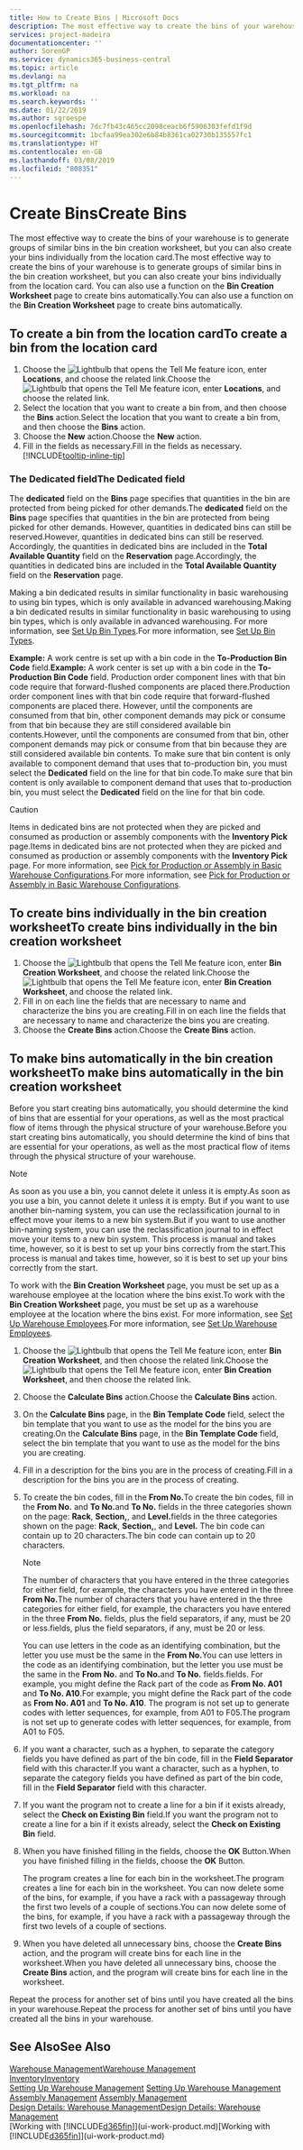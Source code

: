 ```yaml
---
title: How to Create Bins | Microsoft Docs
description: The most effective way to create the bins of your warehouse is to generate groups of similar bins in the bin creation worksheet, but you can also create your bins individually.
services: project-madeira
documentationcenter: ''
author: SorenGP
ms.service: dynamics365-business-central
ms.topic: article
ms.devlang: na
ms.tgt_pltfrm: na
ms.workload: na
ms.search.keywords: ''
ms.date: 01/22/2019
ms.author: sgroespe
ms.openlocfilehash: 7dc7fb43c465cc2098ceacb6f5906303fefd1f9d
ms.sourcegitcommit: 1bcfaa99ea302e6b84b8361ca02730b135557fc1
ms.translationtype: HT
ms.contentlocale: en-GB
ms.lasthandoff: 03/08/2019
ms.locfileid: "808351"
---
```

# <a name="create-bins"></a><span data-ttu-id="71ee1-103">Create Bins</span><span class="sxs-lookup"><span data-stu-id="71ee1-103">Create Bins</span></span>
<span data-ttu-id="71ee1-104">The most effective way to create the bins of your warehouse is to generate groups of similar bins in the bin creation worksheet, but you can also create your bins individually from the location card.</span><span class="sxs-lookup"><span data-stu-id="71ee1-104">The most effective way to create the bins of your warehouse is to generate groups of similar bins in the bin creation worksheet, but you can also create your bins individually from the location card.</span></span> <span data-ttu-id="71ee1-105">You can also use a function on the **Bin Creation Worksheet** page to create bins automatically.</span><span class="sxs-lookup"><span data-stu-id="71ee1-105">You can also use a function on the **Bin Creation Worksheet** page to create bins automatically.</span></span>  

## <a name="to-create-a-bin-from-the-location-card"></a><span data-ttu-id="71ee1-106">To create a bin from the location card</span><span class="sxs-lookup"><span data-stu-id="71ee1-106">To create a bin from the location card</span></span>  
1.  <span data-ttu-id="71ee1-107">Choose the ![Lightbulb that opens the Tell Me feature](media/ui-search/search_small.png "Tell me what you want to do") icon, enter **Locations**, and choose the related link.</span><span class="sxs-lookup"><span data-stu-id="71ee1-107">Choose the ![Lightbulb that opens the Tell Me feature](media/ui-search/search_small.png "Tell me what you want to do") icon, enter **Locations**, and choose the related link.</span></span>  
2.  <span data-ttu-id="71ee1-108">Select the location that you want to create a bin from, and then choose the **Bins** action.</span><span class="sxs-lookup"><span data-stu-id="71ee1-108">Select the location that you want to create a bin from, and then choose the **Bins** action.</span></span>  
3. <span data-ttu-id="71ee1-109">Choose the **New** action.</span><span class="sxs-lookup"><span data-stu-id="71ee1-109">Choose the **New** action.</span></span>
4. <span data-ttu-id="71ee1-110">Fill in the fields as necessary.</span><span class="sxs-lookup"><span data-stu-id="71ee1-110">Fill in the fields as necessary.</span></span> [!INCLUDE[tooltip-inline-tip](includes/tooltip-inline-tip_md.md)]

### <a name="the-dedicated-field"></a><span data-ttu-id="71ee1-111">The Dedicated field</span><span class="sxs-lookup"><span data-stu-id="71ee1-111">The Dedicated field</span></span>
<span data-ttu-id="71ee1-112">The **dedicated** field on the **Bins** page specifies that quantities in the bin are protected from being picked for other demands.</span><span class="sxs-lookup"><span data-stu-id="71ee1-112">The **dedicated** field on the **Bins** page specifies that quantities in the bin are protected from being picked for other demands.</span></span> <span data-ttu-id="71ee1-113">However, quantities in dedicated bins can still be reserved.</span><span class="sxs-lookup"><span data-stu-id="71ee1-113">However, quantities in dedicated bins can still be reserved.</span></span> <span data-ttu-id="71ee1-114">Accordingly, the quantities in dedicated bins are included in the **Total Available Quantity** field on the **Reservation** page.</span><span class="sxs-lookup"><span data-stu-id="71ee1-114">Accordingly, the quantities in dedicated bins are included in the **Total Available Quantity** field on the **Reservation** page.</span></span>

<span data-ttu-id="71ee1-115">Making a bin dedicated results in similar functionality in basic warehousing to using bin types, which is only available in advanced warehousing.</span><span class="sxs-lookup"><span data-stu-id="71ee1-115">Making a bin dedicated results in similar functionality in basic warehousing to using bin types, which is only available in advanced warehousing.</span></span> <span data-ttu-id="71ee1-116">For more information, see [Set Up Bin Types](warehouse-how-to-set-up-bin-types.md).</span><span class="sxs-lookup"><span data-stu-id="71ee1-116">For more information, see [Set Up Bin Types](warehouse-how-to-set-up-bin-types.md).</span></span>

<span data-ttu-id="71ee1-117">**Example:** A work centre is set up with a bin code in the **To-Production Bin Code** field.</span><span class="sxs-lookup"><span data-stu-id="71ee1-117">**Example:** A work center is set up with a bin code in the **To-Production Bin Code** field.</span></span> <span data-ttu-id="71ee1-118">Production order component lines with that bin code require that forward-flushed components are placed there.</span><span class="sxs-lookup"><span data-stu-id="71ee1-118">Production order component lines with that bin code require that forward-flushed components are placed there.</span></span> <span data-ttu-id="71ee1-119">However, until the components are consumed from that bin, other component demands may pick or consume from that bin because they are still considered available bin contents.</span><span class="sxs-lookup"><span data-stu-id="71ee1-119">However, until the components are consumed from that bin, other component demands may pick or consume from that bin because they are still considered available bin contents.</span></span> <span data-ttu-id="71ee1-120">To make sure that bin content is only available to component demand that uses that to-production bin, you must select the **Dedicated** field on the line for that bin code.</span><span class="sxs-lookup"><span data-stu-id="71ee1-120">To make sure that bin content is only available to component demand that uses that to-production bin, you must select the **Dedicated** field on the line for that bin code.</span></span>

> [!Caution]
> <span data-ttu-id="71ee1-121">Items in dedicated bins are not protected when they are picked and consumed as production or assembly components with the **Inventory Pick** page.</span><span class="sxs-lookup"><span data-stu-id="71ee1-121">Items in dedicated bins are not protected when they are picked and consumed as production or assembly components with the **Inventory Pick** page.</span></span> <span data-ttu-id="71ee1-122">For more information, see [Pick for Production or Assembly in Basic Warehouse Configurations](warehouse-how-to-pick-for-production.md).</span><span class="sxs-lookup"><span data-stu-id="71ee1-122">For more information, see [Pick for Production or Assembly in Basic Warehouse Configurations](warehouse-how-to-pick-for-production.md).</span></span>

## <a name="to-create-bins-individually-in-the-bin-creation-worksheet"></a><span data-ttu-id="71ee1-123">To create bins individually in the bin creation worksheet</span><span class="sxs-lookup"><span data-stu-id="71ee1-123">To create bins individually in the bin creation worksheet</span></span>  
1.  <span data-ttu-id="71ee1-124">Choose the ![Lightbulb that opens the Tell Me feature](media/ui-search/search_small.png "Tell me what you want to do") icon, enter **Bin Creation Worksheet**, and choose the related link.</span><span class="sxs-lookup"><span data-stu-id="71ee1-124">Choose the ![Lightbulb that opens the Tell Me feature](media/ui-search/search_small.png "Tell me what you want to do") icon, enter **Bin Creation Worksheet**, and choose the related link.</span></span>  
2.  <span data-ttu-id="71ee1-125">Fill in on each line the fields that are necessary to name and characterize the bins you are creating.</span><span class="sxs-lookup"><span data-stu-id="71ee1-125">Fill in on each line the fields that are necessary to name and characterize the bins you are creating.</span></span>  
3.  <span data-ttu-id="71ee1-126">Choose the **Create Bins** action.</span><span class="sxs-lookup"><span data-stu-id="71ee1-126">Choose the **Create Bins** action.</span></span>  

## <a name="to-make-bins-automatically-in-the-bin-creation-worksheet"></a><span data-ttu-id="71ee1-127">To make bins automatically in the bin creation worksheet</span><span class="sxs-lookup"><span data-stu-id="71ee1-127">To make bins automatically in the bin creation worksheet</span></span>  
<span data-ttu-id="71ee1-128">Before you start creating bins automatically, you should determine the kind of bins that are essential for your operations, as well as the most practical flow of items through the physical structure of your warehouse.</span><span class="sxs-lookup"><span data-stu-id="71ee1-128">Before you start creating bins automatically, you should determine the kind of bins that are essential for your operations, as well as the most practical flow of items through the physical structure of your warehouse.</span></span>  

> [!NOTE]  
>  <span data-ttu-id="71ee1-129">As soon as you use a bin, you cannot delete it unless it is empty.</span><span class="sxs-lookup"><span data-stu-id="71ee1-129">As soon as you use a bin, you cannot delete it unless it is empty.</span></span> <span data-ttu-id="71ee1-130">But if you want to use another bin-naming system, you can use the reclassification journal to in effect move your items to a new bin system.</span><span class="sxs-lookup"><span data-stu-id="71ee1-130">But if you want to use another bin-naming system, you can use the reclassification journal to in effect move your items to a new bin system.</span></span> <span data-ttu-id="71ee1-131">This process is manual and takes time, however, so it is best to set up your bins correctly from the start.</span><span class="sxs-lookup"><span data-stu-id="71ee1-131">This process is manual and takes time, however, so it is best to set up your bins correctly from the start.</span></span>  

<span data-ttu-id="71ee1-132">To work with the **Bin Creation Worksheet** page, you must be set up as a warehouse employee at the location where the bins exist.</span><span class="sxs-lookup"><span data-stu-id="71ee1-132">To work with the **Bin Creation Worksheet** page, you must be set up as a warehouse employee at the location where the bins exist.</span></span> <span data-ttu-id="71ee1-133">For more information, see [Set Up Warehouse Employees](warehouse-how-to-set-up-warehouse-employees.md).</span><span class="sxs-lookup"><span data-stu-id="71ee1-133">For more information, see [Set Up Warehouse Employees](warehouse-how-to-set-up-warehouse-employees.md).</span></span>    

1.  <span data-ttu-id="71ee1-134">Choose the ![Lightbulb that opens the Tell Me feature](media/ui-search/search_small.png "Tell me what you want to do") icon, enter **Bin Creation Worksheet**, and then choose the related link.</span><span class="sxs-lookup"><span data-stu-id="71ee1-134">Choose the ![Lightbulb that opens the Tell Me feature](media/ui-search/search_small.png "Tell me what you want to do") icon, enter **Bin Creation Worksheet**, and then choose the related link.</span></span>  
2.  <span data-ttu-id="71ee1-135">Choose the **Calculate Bins** action.</span><span class="sxs-lookup"><span data-stu-id="71ee1-135">Choose the **Calculate Bins** action.</span></span>
3. <span data-ttu-id="71ee1-136">On the **Calculate Bins** page, in the **Bin Template Code** field, select the bin template that you want to use as the model for the bins you are creating.</span><span class="sxs-lookup"><span data-stu-id="71ee1-136">On the **Calculate Bins** page, in the **Bin Template Code** field, select the bin template that you want to use as the model for the bins you are creating.</span></span>
4.  <span data-ttu-id="71ee1-137">Fill in a description for the bins you are in the process of creating.</span><span class="sxs-lookup"><span data-stu-id="71ee1-137">Fill in a description for the bins you are in the process of creating.</span></span>  
5.  <span data-ttu-id="71ee1-138">To create the bin codes, fill in the **From No.**</span><span class="sxs-lookup"><span data-stu-id="71ee1-138">To create the bin codes, fill in the **From No.**</span></span> <span data-ttu-id="71ee1-139">and **To No.**</span><span class="sxs-lookup"><span data-stu-id="71ee1-139">and **To No.**</span></span> <span data-ttu-id="71ee1-140">fields in the three categories shown on the page: **Rack**, **Section,**, and **Level.**</span><span class="sxs-lookup"><span data-stu-id="71ee1-140">fields in the three categories shown on the page: **Rack**, **Section,**, and **Level.**</span></span> <span data-ttu-id="71ee1-141">The bin code can contain up to 20 characters.</span><span class="sxs-lookup"><span data-stu-id="71ee1-141">The bin code can contain up to 20 characters.</span></span>  

    > [!NOTE]  
    >  <span data-ttu-id="71ee1-142">The number of characters that you have entered in the three categories for either field, for example, the characters you have entered in the three **From No.**</span><span class="sxs-lookup"><span data-stu-id="71ee1-142">The number of characters that you have entered in the three categories for either field, for example, the characters you have entered in the three **From No.**</span></span> <span data-ttu-id="71ee1-143">fields, plus the field separators, if any, must be 20 or less.</span><span class="sxs-lookup"><span data-stu-id="71ee1-143">fields, plus the field separators, if any, must be 20 or less.</span></span>  

     <span data-ttu-id="71ee1-144">You can use letters in the code as an identifying combination, but the letter you use must be the same in the **From No.**</span><span class="sxs-lookup"><span data-stu-id="71ee1-144">You can use letters in the code as an identifying combination, but the letter you use must be the same in the **From No.**</span></span> <span data-ttu-id="71ee1-145">and **To No.**</span><span class="sxs-lookup"><span data-stu-id="71ee1-145">and **To No.**</span></span> <span data-ttu-id="71ee1-146">fields.</span><span class="sxs-lookup"><span data-stu-id="71ee1-146">fields.</span></span> <span data-ttu-id="71ee1-147">For example, you might define the Rack part of the code as **From No. A01** and **To No. A10**.</span><span class="sxs-lookup"><span data-stu-id="71ee1-147">For example, you might define the Rack part of the code as **From No. A01** and **To No. A10**.</span></span> <span data-ttu-id="71ee1-148">The program is not set up to generate codes with letter sequences, for example, from A01 to F05.</span><span class="sxs-lookup"><span data-stu-id="71ee1-148">The program is not set up to generate codes with letter sequences, for example, from A01 to F05.</span></span>  

6.  <span data-ttu-id="71ee1-149">If you want a character, such as a hyphen, to separate the category fields you have defined as part of the bin code, fill in the **Field Separator** field with this character.</span><span class="sxs-lookup"><span data-stu-id="71ee1-149">If you want a character, such as a hyphen, to separate the category fields you have defined as part of the bin code, fill in the **Field Separator** field with this character.</span></span>  
7.  <span data-ttu-id="71ee1-150">If you want the program not to create a line for a bin if it exists already, select the **Check on Existing Bin** field.</span><span class="sxs-lookup"><span data-stu-id="71ee1-150">If you want the program not to create a line for a bin if it exists already, select the **Check on Existing Bin** field.</span></span>  
8. <span data-ttu-id="71ee1-151">When you have finished filling in the fields, choose the **OK** Button.</span><span class="sxs-lookup"><span data-stu-id="71ee1-151">When you have finished filling in the fields, choose the **OK** Button.</span></span>

    <span data-ttu-id="71ee1-152">The program creates a line for each bin in the worksheet.</span><span class="sxs-lookup"><span data-stu-id="71ee1-152">The program creates a line for each bin in the worksheet.</span></span> <span data-ttu-id="71ee1-153">You can now delete some of the bins, for example, if you have a rack with a passageway through the first two levels of a couple of sections.</span><span class="sxs-lookup"><span data-stu-id="71ee1-153">You can now delete some of the bins, for example, if you have a rack with a passageway through the first two levels of a couple of sections.</span></span>  

9. <span data-ttu-id="71ee1-154">When you have deleted all unnecessary bins, choose the **Create Bins** action, and the program will create bins for each line in the worksheet.</span><span class="sxs-lookup"><span data-stu-id="71ee1-154">When you have deleted all unnecessary bins, choose the **Create Bins** action, and the program will create bins for each line in the worksheet.</span></span>  

<span data-ttu-id="71ee1-155">Repeat the process for another set of bins until you have created all the bins in your warehouse.</span><span class="sxs-lookup"><span data-stu-id="71ee1-155">Repeat the process for another set of bins until you have created all the bins in your warehouse.</span></span>  

## <a name="see-also"></a><span data-ttu-id="71ee1-156">See Also</span><span class="sxs-lookup"><span data-stu-id="71ee1-156">See Also</span></span>  
[<span data-ttu-id="71ee1-157">Warehouse Management</span><span class="sxs-lookup"><span data-stu-id="71ee1-157">Warehouse Management</span></span>](warehouse-manage-warehouse.md)  
[<span data-ttu-id="71ee1-158">Inventory</span><span class="sxs-lookup"><span data-stu-id="71ee1-158">Inventory</span></span>](inventory-manage-inventory.md)  
<span data-ttu-id="71ee1-159">[Setting Up Warehouse Management](warehouse-setup-warehouse.md)   </span><span class="sxs-lookup"><span data-stu-id="71ee1-159">[Setting Up Warehouse Management](warehouse-setup-warehouse.md)   </span></span>  
<span data-ttu-id="71ee1-160">[Assembly Management](assembly-assemble-items.md)  </span><span class="sxs-lookup"><span data-stu-id="71ee1-160">[Assembly Management](assembly-assemble-items.md)  </span></span>  
[<span data-ttu-id="71ee1-161">Design Details: Warehouse Management</span><span class="sxs-lookup"><span data-stu-id="71ee1-161">Design Details: Warehouse Management</span></span>](design-details-warehouse-management.md)  
<span data-ttu-id="71ee1-162">[Working with [!INCLUDE[d365fin](includes/d365fin_md.md)]](ui-work-product.md)</span><span class="sxs-lookup"><span data-stu-id="71ee1-162">[Working with [!INCLUDE[d365fin](includes/d365fin_md.md)]](ui-work-product.md)</span></span>
